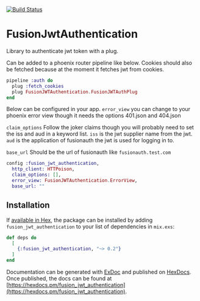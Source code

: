 [![Build Status](https://travis-ci.org/nulian/fusion_jwt_authentication.svg?branch=master)](https://travis-ci.org/nulian/fusion_jwt_authentication)

# FusionJwtAuthentication

Library to authenticate jwt token with a plug.

Can be added to a phoenix router pipeline like below. Cookies should also be fetched because at the moment it fetches jwt from cookies.
```elixir
pipeline :auth do
  plug :fetch_cookies
  plug FusionJWTAuthentication.FusionJWTAuthPlug
end
```

Below can be configured in your app.
`error_view` you can change to your phoenix error view though it needs the options 401.json and 404.json

`claim_options`  Follow the joker claims though you will probably need to set the iss and aud in a keyword list. `iss` is the jwt supplier name from the jwt.
`aud` is the application of fusionauth the jwt is used for logging in to.

`base_url` Should be the url of fusionauth like `fusionauth.test.com`

```elixir
config :fusion_jwt_authentication,
  http_client: HTTPoison,
  claim_options: [],
  error_view: FusionJWTAuthentication.ErrorView,
  base_url: ""
```

## Installation

If [available in Hex](https://hex.pm/docs/publish), the package can be installed
by adding `fusion_jwt_authentication` to your list of dependencies in `mix.exs`:

```elixir
def deps do
  [
    {:fusion_jwt_authentication, "~> 0.2"}
  ]
end
```

Documentation can be generated with [ExDoc](https://github.com/elixir-lang/ex_doc)
and published on [HexDocs](https://hexdocs.pm). Once published, the docs can
be found at [https://hexdocs.pm/fusion_jwt_authentication](https://hexdocs.pm/fusion_jwt_authentication).

